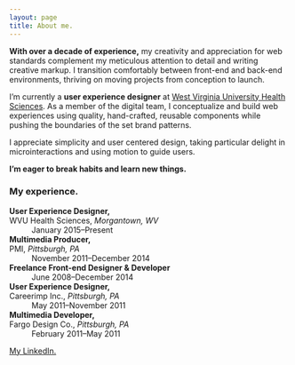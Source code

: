 ```yaml
---
layout: page
title: About me.
---
```


**With over a decade of experience,** my creativity and appreciation for web standards complement my meticulous attention to detail and writing creative markup. I transition comfortably between front-end and back-end environments, thriving on moving projects from conception to launch.

I’m currently a **user experience designer** at [West Virginia University Health Sciences](https://health.wvu.edu). As a member of the digital team, I conceptualize and build web experiences using quality, hand-crafted, reusable components while pushing the boundaries of the set brand patterns.

I appreciate simplicity and user centered design, taking particular delight in microinteractions and using motion to guide users. 

**I’m eager to break habits and learn new things.**

### My experience.

<dl>
    <dt><strong>User Experience Designer,</strong><br>
        WVU Health Sciences, <em>Morgantown, WV</em></dt>
    <dd>January 2015&ndash;Present</dd>
    <dt><strong>Multimedia Producer,</strong><br>
        PMI, <em>Pittsburgh, PA</em></dt>
    <dd>November 2011&ndash;December 2014</dd>
    <dt><strong>Freelance Front-end Designer & Developer</strong></dt>
    <dd>June 2008&ndash;December 2014</dd>
    <dt><strong>User Experience Designer,</strong><br>
        Careerimp Inc., <em>Pittsburgh, PA</em></dt>
    <dd>May 2011&ndash;November 2011</dd>
    <dt><strong>Multimedia Developer,</strong><br>
        Fargo Design Co., <em>Pittsburgh, PA</em></dt>
    <dd>February 2011&ndash;May 2011</dd>
</dl>

[My LinkedIn.](https://www.linkedin.com/in/edmondsdan/)
